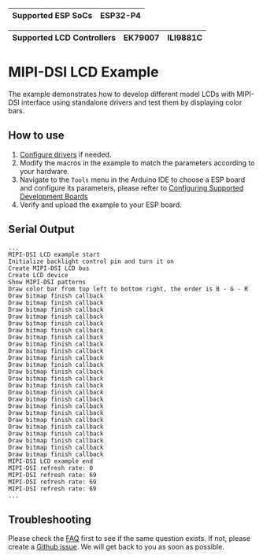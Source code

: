 | Supported ESP SoCs | ESP32-P4 |
| ------------------ | -------- |

| Supported LCD Controllers | EK79007 | ILI9881C |
| ------------------------- | ------- | -------- |

# MIPI-DSI LCD Example

The example demonstrates how to develop different model LCDs with MIPI-DSI interface using standalone drivers and test them by displaying color bars.

## How to use

1. [Configure drivers](../../../docs/How_To_Use.md#configuring-drivers) if needed.
2. Modify the macros in the example to match the parameters according to your hardware.
3. Navigate to the `Tools` menu in the Arduino IDE to choose a ESP board and configure its parameters, please refter to [Configuring Supported Development Boards](../../../docs/How_To_Use.md#configuring-supported-development-boards)
4. Verify and upload the example to your ESP board.

## Serial Output

```
...
MIPI-DSI LCD example start
Initialize backlight control pin and turn it on
Create MIPI-DSI LCD bus
Create LCD device
Show MIPI-DSI patterns
Draw color bar from top left to bottom right, the order is B - G - R
Draw bitmap finish callback
Draw bitmap finish callback
Draw bitmap finish callback
Draw bitmap finish callback
Draw bitmap finish callback
Draw bitmap finish callback
Draw bitmap finish callback
Draw bitmap finish callback
Draw bitmap finish callback
Draw bitmap finish callback
Draw bitmap finish callback
Draw bitmap finish callback
Draw bitmap finish callback
Draw bitmap finish callback
Draw bitmap finish callback
Draw bitmap finish callback
Draw bitmap finish callback
Draw bitmap finish callback
Draw bitmap finish callback
Draw bitmap finish callback
Draw bitmap finish callback
Draw bitmap finish callback
Draw bitmap finish callback
Draw bitmap finish callback
MIPI-DSI LCD example end
MIPI-DSI refresh rate: 0
MIPI-DSI refresh rate: 69
MIPI-DSI refresh rate: 69
MIPI-DSI refresh rate: 69
...
```

## Troubleshooting

Please check the [FAQ](../../../docs/FAQ.md) first to see if the same question exists. If not, please create a [Github issue](https://github.com/esp-arduino-libs/ESP32_Display_Panel/issues). We will get back to you as soon as possible.
